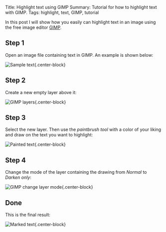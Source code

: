 Title: Highlight text using GIMP
Summary: Tutorial for how to highlight text with GIMP.
Tags: highlight, text, GIMP, tutorial

In this post I will show how you easily can highlight text in an image using
the free image editor [GIMP](http://www.gimp.org/).

## Step 1

Open an image file containing text in GIMP. An example is shown below:

![Sample text]({filename}/images/gimp/img1.png){.center-block}

## Step 2

Create a new empty layer above it:

![GIMP layers]({filename}/images/gimp/img2.png){.center-block}

## Step 3

Select the new layer. Then use the *paintbrush tool* with a color of your
liking and draw on the text you want to highlight:

![Painted text]({filename}/images/gimp/img3.png){.center-block}

## Step 4

Change the mode of the layer containing the drawing from *Normal* to *Darken
only*:

![GIMP change layer mode]({filename}/images/gimp/img4.png){.center-block}

## Done

This is the final result:

![Marked text]({filename}/images/gimp/img5.png){.center-block}
